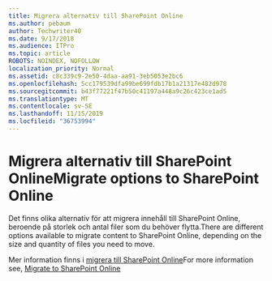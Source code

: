 ```yaml
---
title: Migrera alternativ till SharePoint Online
ms.author: pebaum
author: Techwriter40
ms.date: 9/17/2018
ms.audience: ITPro
ms.topic: article
ROBOTS: NOINDEX, NOFOLLOW
localization_priority: Normal
ms.assetid: c8c339c9-2e50-4daa-aa91-3eb5053e2bc6
ms.openlocfilehash: 5cc179539dfa99be699fdb17b1a21317e482d978
ms.sourcegitcommit: b43f77221f47b50c41197a448a9c26c423ce1ad5
ms.translationtype: MT
ms.contentlocale: sv-SE
ms.lasthandoff: 11/15/2019
ms.locfileid: "36753994"
---
```

# <a name="migrate-options-to-sharepoint-online"></a><span data-ttu-id="f7c2c-102">Migrera alternativ till SharePoint Online</span><span class="sxs-lookup"><span data-stu-id="f7c2c-102">Migrate options to SharePoint Online</span></span>

<span data-ttu-id="f7c2c-103">Det finns olika alternativ för att migrera innehåll till SharePoint Online, beroende på storlek och antal filer som du behöver flytta.</span><span class="sxs-lookup"><span data-stu-id="f7c2c-103">There are different options available to migrate content to SharePoint Online, depending on the size and quantity of files you need to move.</span></span>
  
<span data-ttu-id="f7c2c-104">Mer information finns i [migrera till SharePoint Online](https://go.microsoft.com/fwlink/?linkid-2022029)</span><span class="sxs-lookup"><span data-stu-id="f7c2c-104">For more information see, [Migrate to SharePoint Online](https://go.microsoft.com/fwlink/?linkid-2022029)</span></span>
  

